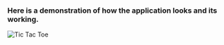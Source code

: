 ### Here is a demonstration of how the application looks and its working.

![Tic Tac Toe](tictactoe.gif)